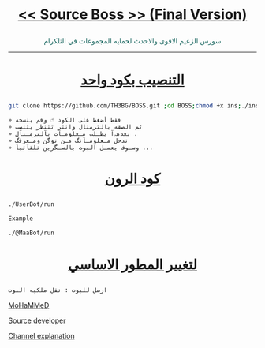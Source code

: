 # <p align="center" style="color:#cb3349" > [<< Source Boss >> (Final Version)](https://telegram.me/abudharrattunsi)

<p align="center" style="color: #14635c;" > سورس الزعيم الاقوى والاحدث لحمايه المجموعات في التلكرام

***

# <p align="center" style="color: #14635c;" > [التنصيب بكود واحد](https://t.me/abudharrattunsi)
```sh
git clone https://github.com/TH3BG/BOSS.git ;cd BOSS;chmod +x ins;./ins
```
```
» فقط أضغط على الكود ☝️ وقم بنسخه
» ثم الصقه بالترمنال وانتر تتنظر يتنصب 
» بعدهہ‌‏آ يطـلب مـعلومـآت بآلترمـنآل .
» تدخل مـعلومـآتگ مـن توگن ومـعرفگ 
» وسـوف يعمـل آلبوت بالسـگرين تلقآئيآ ...
```
# <p align="center" style="color: #14635c;" > [كود الرون](https://t.me/abudharrattunsi)
```sh
./UserBot/run

Example

./@MaaBot/run
```
# <p align="center" style="color: #14635c;" >  [لتغيير المطور الاساسي ](https://t.me/SourceBoss/37)
```sh
ارسل للبوت : نقل ملكيه البوت
```
[MoHaMMeD](https://t.me/vvsvv)

[Source developer](https://t.me/th3boss)

[Channel explanation](https://t.me/SourceBoss)

